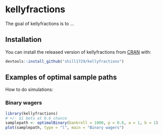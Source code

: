 
# kellyfractions

<!-- badges: start -->
<!-- badges: end -->

The goal of kellyfractions is to ...

## Installation

You can install the released version of kellyfractions from [CRAN](https://CRAN.R-project.org) with:

``` r
devtools::install_github("shill1729/kellyfractions")
```

## Examples of optimal sample paths
How to do simulations:
### Binary wagers

``` r
library(kellyfractions)
# +/- $1 bets at 0.6 chance
samplepath <- optimalBinary(bankroll = 1000, p = 0.6, a = 1, b = 1)
plot(samplepath, type = "l", main = "Binary wagers")
```

